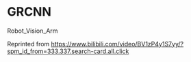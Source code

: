 # GRCNN
Robot_Vision_Arm

Reprinted from https://www.bilibili.com/video/BV1zP4y1S7yy/?spm_id_from=333.337.search-card.all.click
